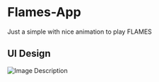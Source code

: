 # Flames-App
Just a simple with nice animation to play FLAMES

## UI Design
![Image Description](https://drive.google.com/uc?export=view&id=1I4PSR4EL61f7wlEjU12WQ2WHefkUsjBZ)
